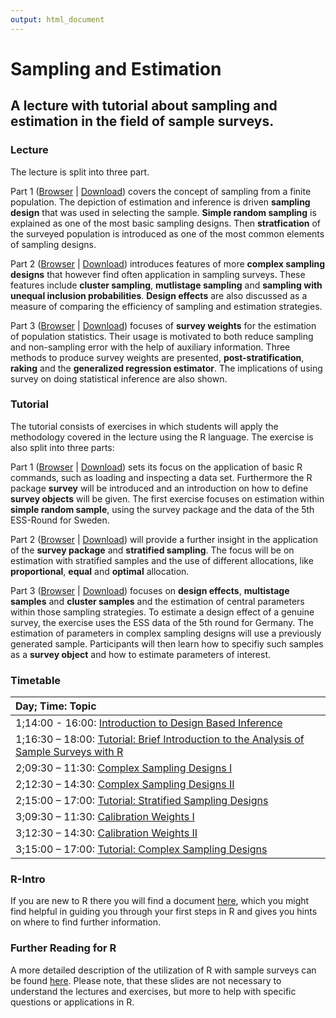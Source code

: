 ```yaml
---
output: html_document
---
```

# Sampling and Estimation
## A lecture with tutorial about sampling and estimation in the field of sample surveys. 

### Lecture 
The lecture is split into three part.

Part 1 ([Browser](https://github.com/BernStZi/SamplingAndEstimation/blob/short/lecture/part_1.pdf) | 
[Download](https://github.com/BernStZi/SamplingAndEstimation/raw/short/lecture/part_1.pdf))
covers the concept of sampling from a finite population. The depiction of estimation and inference is driven  **sampling design** that was used in selecting the sample. **Simple random sampling** is explained as one of the most basic sampling designs. Then **stratfication** of the surveyed population is introduced as one of the most common elements of sampling designs.

Part 2 ([Browser](https://github.com/BernStZi/SamplingAndEstimation/blob/short/lecture/part_2.pdf) | 
[Download](https://github.com/BernStZi/SamplingAndEstimation/raw/short/lecture/part_2.pdf))
introduces features of more **complex sampling designs** that however find often application in sampling surveys.
These features include **cluster sampling**, **mutlistage sampling** and **sampling with unequal inclusion probabilities**.
**Design effects** are also discussed as a measure of comparing the efficiency of sampling and estimation strategies.

Part 3 ([Browser](https://github.com/BernStZi/SamplingAndEstimation/blob/short/lecture/part_3.pdf) | 
[Download](https://github.com/BernStZi/SamplingAndEstimation/raw/short/lecture/part_3.pdf))
focuses of **survey weights** for the estimation of population statistics. Their usage is motivated to both reduce sampling and non-sampling error with the help of auxiliary information. Three methods to produce survey weights are presented, **post-stratification**, **raking** and the **generalized regression estimator**.
The implications of using survey on doing statistical inference are also shown.

### Tutorial

The tutorial consists of exercises in which students will apply the methodology covered in the lecture using the R language. The exercise is also split into three parts:

Part 1 ([Browser](https://github.com/BernStZi/SamplingAndEstimation/blob/short/tutorial/Ex1.md) | 
[Download](https://github.com/BernStZi/SamplingAndEstimation/raw/short/tutorial/Ex1.pdf)) sets its focus on the application of basic R commands, such as loading and inspecting a data set. Furthermore the R package **survey** will be introduced and an introduction on how to define **survey objects** will be given. The first exercise focuses on estimation within **simple random sample**, using the survey package and the data of the 5th ESS-Round for Sweden.

Part 2 ([Browser](https://github.com/BernStZi/SamplingAndEstimation/blob/short/tutorial/Ex2initial.md) | 
[Download](https://github.com/BernStZi/SamplingAndEstimation/raw/short/tutorial/Ex2initial.pdf))  will provide a further insight in the application of the **survey package** and **stratified sampling**. The focus will be on estimation with stratified samples and the use of different allocations, like **proportional**, **equal** and **optimal** allocation.

Part 3 ([Browser](https://github.com/BernStZi/SamplingAndEstimation/blob/short/tutorial/Ex3.pdf) | 
[Download](https://github.com/BernStZi/SamplingAndEstimation/raw/short/tutorial/Ex3.pdf)) focuses on **design effects**,   **multistage samples** and **cluster samples** and the estimation of central parameters within those sampling strategies. To estimate a design effect of a genuine survey, the exercise uses the ESS data of the 5th round for Germany.
The estimation of parameters in complex sampling designs will use a previously generated sample. Participants will then learn how to specifiy such samples as a **survey object** and how to estimate parameters of interest.


### Timetable


|Day; Time: Topic                                                                           |
|:--------------------------------------------------------------------------------------|
|1;14:00 - 16:00:  [Introduction to Design Based Inference](https://github.com/BernStZi/SamplingAndEstimation/blob/short/lecture/part_1.pdf)                               |
|1;16:30 – 18:00: [Tutorial: Brief Introduction to the Analysis of Sample Surveys with R](https://github.com/BernStZi/SamplingAndEstimation/blob/short/tutorial/Ex1.md) |
|2;09:30 – 11:30: [Complex Sampling Designs I](https://github.com/BernStZi/SamplingAndEstimation/blob/short/lecture/part_2.pdf)                                          |
|2;12:30 – 14:30: [Complex Sampling Designs II]((https://github.com/BernStZi/SamplingAndEstimation/blob/short/lecture/part_2.pdf))                                           |
|2;15:00 – 17:00: [Tutorial: Stratified Sampling Designs](https://github.com/BernStZi/SamplingAndEstimation/blob/short/tutorial/Ex2initial.md)                                 |
|3;09:30 – 11:30: [Calibration Weights I](https://github.com/BernStZi/SamplingAndEstimation/blob/short/lecture/part_3.pdf)                                                 |
|3;12:30 – 14:30: [Calibration Weights II](https://github.com/BernStZi/SamplingAndEstimation/blob/short/lecture/part_3.pdf)                                                |
|3;15:00 – 17:00: [Tutorial: Complex Sampling Designs](https://github.com/BernStZi/SamplingAndEstimation/blob/short/tutorial/Ex3.pdf)                                     |


### R-Intro
If you are new to R there you will find a document [here](https://github.com/BernStZi/SamplingAndEstimation/blob/short/tutorial/preparation/Preparation.md), which you might find helpful in guiding you through your first steps in R and gives you hints on where to find further information.

### Further Reading for R
A more detailed description of the utilization of R with sample surveys can be found [here](https://github.com/BernStZi/SamplingAndEstimation/tree/short/tutorial/slides). Please note, that these slides are not necessary to understand the lectures and exercises, but more to help with specific questions or applications in R.



